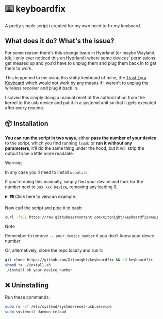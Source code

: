 # ⌨️ keyboardfix

A pretty simple script i created for my own need to fix my keyboard.

## What does it do? What's the issue?

For some reason there's this strange issue in Hyprland (or maybe Wayland, idk, i only ever noticed this on Hyprland) where some devices' permissions get messed up and you'd have to unplug them and plug them back in to get them to work.

This happened to me using this shitty keyboard of mine, the [Trust Lyra Keyboard](https://asset.conrad.com/media10/isa/160267/c1/-/en/002813863PI04/image.jpg) which would not work by any means if i weren't to unplug the wireless receiver and plug it back in.

I solved this simply doing a manual reset of the authorization from the kernel to the usb device and put it in a systemd unit so that it gets executed after every resume.

## 📦 Installation

**You can run the script in two ways**, either **pass the number of your device** to the script, which you find running `lsusb` or **run it without any parameters**, it'll do the same thing under the hood, but it will strip the output to be a little more readable. 

> [!WARNING]
> In any case you'll need to install `usbutils`.

If you're doing this manually, simply find your device and look for the number next to `Bus xxx Device`, removing any leading 0.

<details>
    <summary>📷 Click here to view an example.</summary>
    <img src="./assets/lsusb.jpg">

    In my case, the device number was 34. (Remember to remove any leading zeros)
</details>

Now curl the script and pipe it to bash:

```bash
curl -fsSL https://raw.githubusercontent.com/Xitonight/keyboardfix/main/install.sh | bash -s -- your_device_number
```

> [!NOTE]
> Remember to remove `-- your_device_number` if you don't know your devce number

Or, alternatively, clone the repo locally and run it:

```bash
git clone https://github.com/Xitonight/keyboardfix && cd keyboardfix
chmod +x ./install.sh
./install.sh your_device_number
```

## ❌ Uninstalling 

Run these commands:

```bash
sudo rm -rf /etc/systemd/system/reset-usb.service
sudo systemctl daemon-reload
```
